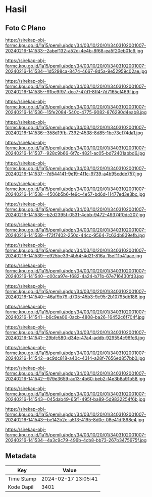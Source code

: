 # Hasil

## Foto C Plano

https://sirekap-obj-formc.kpu.go.id/1a15/pemilu/pdpr/34/03/10/20/01/3403102001007-20240216-141533--2abef132-a52d-4e4b-8f68-ea5f20eb01c9.jpg

https://sirekap-obj-formc.kpu.go.id/1a15/pemilu/pdpr/34/03/10/20/01/3403102001007-20240216-141534--1d5298ca-8474-4667-8d5a-9e52959c02ae.jpg

https://sirekap-obj-formc.kpu.go.id/1a15/pemilu/pdpr/34/03/10/20/01/3403102001007-20240216-141535--91be9f97-dcc7-47d1-8ff4-7d7165cf469f.jpg

https://sirekap-obj-formc.kpu.go.id/1a15/pemilu/pdpr/34/03/10/20/01/3403102001007-20240216-141536--15fe2084-540c-4775-9082-876290d4eab8.jpg

https://sirekap-obj-formc.kpu.go.id/1a15/pemilu/pdpr/34/03/10/20/01/3403102001007-20240216-141536--358d19fb-7392-4538-8d85-1bc73ef74da1.jpg

https://sirekap-obj-formc.kpu.go.id/1a15/pemilu/pdpr/34/03/10/20/01/3403102001007-20240216-141537--928c9b66-6f7c-4821-ac05-bd72401abbd6.jpg

https://sirekap-obj-formc.kpu.go.id/1a15/pemilu/pdpr/34/03/10/20/01/3403102001007-20240216-141537--7d544141-9e19-4f1c-9739-a4b95cdde757.jpg

https://sirekap-obj-formc.kpu.go.id/1a15/pemilu/pdpr/34/03/10/20/01/3403102001007-20240216-141538--4506b5b6-fe9c-4e57-bd6d-11477ed3e3bc.jpg

https://sirekap-obj-formc.kpu.go.id/1a15/pemilu/pdpr/34/03/10/20/01/3403102001007-20240216-141538--b2d2395f-0531-4cbb-9472-49374f0dc207.jpg

https://sirekap-obj-formc.kpu.go.id/1a15/pemilu/pdpr/34/03/10/20/01/3403102001007-20240216-141539--f73f7402-250d-44cc-9564-7c63db839efb.jpg

https://sirekap-obj-formc.kpu.go.id/1a15/pemilu/pdpr/34/03/10/20/01/3403102001007-20240216-141539--e925be33-4b54-4d21-816a-15ef11b41aae.jpg

https://sirekap-obj-formc.kpu.go.id/1a15/pemilu/pdpr/34/03/10/20/01/3403102001007-20240216-141540--c00ca97e-f682-4a24-b71b-67e716430fd3.jpg

https://sirekap-obj-formc.kpu.go.id/1a15/pemilu/pdpr/34/03/10/20/01/3403102001007-20240216-141540--46af9b79-d705-45b3-9c95-2b10795db188.jpg

https://sirekap-obj-formc.kpu.go.id/1a15/pemilu/pdpr/34/03/10/20/01/3403102001007-20240216-141541--b6c9ea06-0acb-4808-ba26-16452c6f704f.jpg

https://sirekap-obj-formc.kpu.go.id/1a15/pemilu/pdpr/34/03/10/20/01/3403102001007-20240216-141541--29bfc580-d34e-47a4-addb-929554c96fc6.jpg

https://sirekap-obj-formc.kpu.go.id/1a15/pemilu/pdpr/34/03/10/20/01/3403102001007-20240216-141542--ac9dc818-a40c-4314-a28f-7656ed857bb0.jpg

https://sirekap-obj-formc.kpu.go.id/1a15/pemilu/pdpr/34/03/10/20/01/3403102001007-20240216-141542--979e3659-ac13-4b60-beb2-f4e3b8a91b58.jpg

https://sirekap-obj-formc.kpu.go.id/1a15/pemilu/pdpr/34/03/10/20/01/3403102001007-20240216-141543--045dab49-65f1-495f-ba89-5d9832254f6b.jpg

https://sirekap-obj-formc.kpu.go.id/1a15/pemilu/pdpr/34/03/10/20/01/3403102001007-20240216-141543--be142b2e-a513-4195-8d0e-08e41df898e4.jpg

https://sirekap-obj-formc.kpu.go.id/1a15/pemilu/pdpr/34/03/10/20/01/3403102001007-20240216-141534--4a3c9c79-496b-4cb8-bb73-267b3475975f.jpg


## Metadata

| Key        | Value               |
| ---------- | ------------------- |
| Time Stamp | 2024-02-17 13:05:41 |
| Kode Dapil | 3401                |



